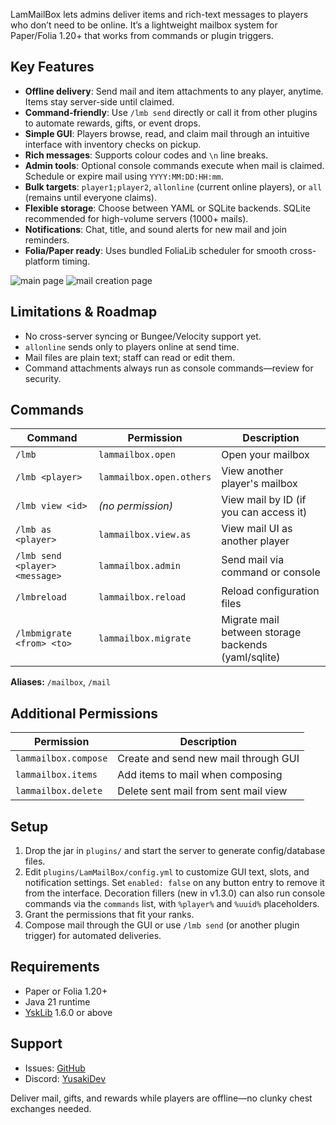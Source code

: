 LamMailBox lets admins deliver items and rich-text messages to players who don’t need to be online. It’s a lightweight mailbox system for Paper/Folia 1.20+ that works from commands or plugin triggers.

## Key Features

* **Offline delivery**: Send mail and item attachments to any player, anytime. Items stay server-side until claimed.
* **Command-friendly**: Use `/lmb send` directly or call it from other plugins to automate rewards, gifts, or event drops.
* **Simple GUI**: Players browse, read, and claim mail through an intuitive interface with inventory checks on pickup.
* **Rich messages**: Supports colour codes and `\n` line breaks.
* **Admin tools**: Optional console commands execute when mail is claimed. Schedule or expire mail using `YYYY:MM:DD:HH:mm`.
* **Bulk targets**: `player1;player2`, `allonline` (current online players), or `all` (remains until everyone claims).
* **Flexible storage**: Choose between YAML or SQLite backends. SQLite recommended for high-volume servers (1000+ mails).
* **Notifications**: Chat, title, and sound alerts for new mail and join reminders.
* **Folia/Paper ready**: Uses bundled FoliaLib scheduler for smooth cross-platform timing.

![main page](https://cdn.modrinth.com/data/cached_images/27a045c3d426870f8941d9d3ca1e7b0282d3a900_0.webp)
![mail creation page](https://cdn.modrinth.com/data/cached_images/8f6c3a33f10f14d70cdd1221b8c5c716a071d9fb_0.webp)

## Limitations & Roadmap


* No cross-server syncing or Bungee/Velocity support yet.
* `allonline` sends only to players online at send time.
* Mail files are plain text; staff can read or edit them.
* Command attachments always run as console commands—review for security.

## Commands

| Command                        | Permission               | Description                      |
| ------------------------------ | ------------------------ | -------------------------------- |
| `/lmb`                         | `lammailbox.open`        | Open your mailbox                |
| `/lmb <player>`                | `lammailbox.open.others` | View another player's mailbox    |
| `/lmb view <id>`               | *(no permission)*        | View mail by ID (if you can access it) |
| `/lmb as <player>`             | `lammailbox.view.as`     | View mail UI as another player   |
| `/lmb send <player> <message>` | `lammailbox.admin`       | Send mail via command or console |
| `/lmbreload`                   | `lammailbox.reload`      | Reload configuration files       |
| `/lmbmigrate <from> <to>`      | `lammailbox.migrate`     | Migrate mail between storage backends (yaml/sqlite) |

**Aliases:** `/mailbox`, `/mail`

## Additional Permissions

| Permission             | Description                                    |
| ---------------------- | ---------------------------------------------- |
| `lammailbox.compose`   | Create and send new mail through GUI          |
| `lammailbox.items`     | Add items to mail when composing              |
| `lammailbox.delete`    | Delete sent mail from sent mail view          |

## Setup

1. Drop the jar in `plugins/` and start the server to generate config/database files.
2. Edit `plugins/LamMailBox/config.yml` to customize GUI text, slots, and notification settings. Set `enabled: false` on any button entry to remove it from the interface. Decoration fillers (new in v1.3.0) can also run console commands via the `commands` list, with `%player%` and `%uuid%` placeholders.
3. Grant the permissions that fit your ranks.
4. Compose mail through the GUI or use `/lmb send` (or another plugin trigger) for automated deliveries.

## Requirements

* Paper or Folia 1.20+
* Java 21 runtime
* [YskLib](https://github.com/YusakiDev/YskLib/releases) 1.6.0 or above

## Support

* Issues: [GitHub](https://github.com/LamaliaNetwork/LamMailBox/issues)
* Discord: [YusakiDev](https://discord.gg/AjEh3dMPfq)

Deliver mail, gifts, and rewards while players are offline—no clunky chest exchanges needed.
